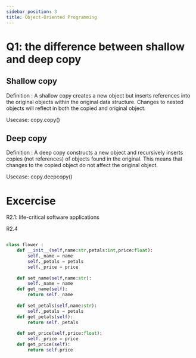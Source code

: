 ```yaml
---
sidebar_position: 3
title: Object-Oriented Programming
---
```


# Q1: the difference between shallow and deep copy

## Shallow copy
Definition : A shallow copy creates a new object but inserts references into the original objects within the original data structure. Changes to nested objects will reflect in both the copied and original object.

Usecase: copy.copy()

## Deep copy
Definition : A deep copy constructs a new object and recursively inserts copies (not references) of objects found in the original. This means that changes to the copied object do not affect the original object.

Usecase: copy.deepcopy()

# Excercise
R2.1: life-critical software applications

R2.4 

```python

class flower :
    def __init__(self,name:str,petals:int,price:float):
        self._name = name
        self._petals = petals
        self._price = price
    
    def set_name(self,name:str):
        self._name = name
    def get_name(self):
        return self._name
    
    def set_petals(self,name:str):
        self._petals = petals
    def get_petals(self):
        return self._petals
    
    def set_price(self,price:float):
        self._price = price
    def get_price(self):
        return self.price
```

    